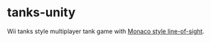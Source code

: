 # tanks-unity

Wii tanks style multiplayer tank game with [Monaco style line-of-sight](https://forum.unity.com/threads/free-gpu-line-of-sight-field-of-view.257324/).
